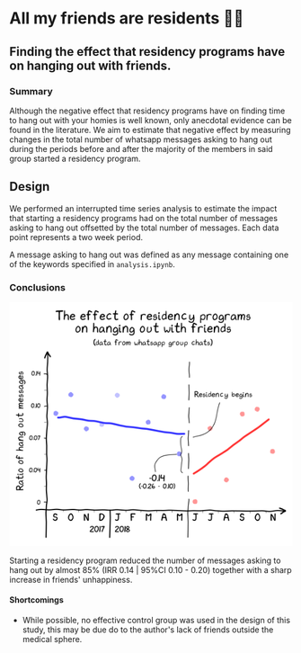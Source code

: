 # All my friends are residents 👨‍⚕️
## Finding the effect that residency programs have on hanging out with friends.

### Summary
Although the negative effect that residency programs have on finding time to hang out with your homies is well known, only anecdotal evidence can be found in the literature. We aim to estimate that negative effect by measuring changes in the total number of whatsapp messages asking to hang out during the periods before and after the majority of the members in said group started a residency program.

## Design
We performed an interrupted time series analysis to estimate the impact that starting a residency programs had on the total number of messages asking to hang out offsetted by the total number of messages. Each data point represents a two week period.

A message asking to hang out was defined as any message containing one of the keywords specified in `analysis.ipynb`.

### Conclusions

<p align="center"> 
<img src='assets/plot.png'/>
</p>

Starting a residency program reduced the number of messages asking to hang out by almost 85% (IRR 0.14 | 95%CI 0.10 - 0.20) together with a sharp increase in friends' unhappiness.

#### Shortcomings
- While possible, no effective control group was used in the design of this study, this may be due do to the author's lack of friends outside the medical sphere.

